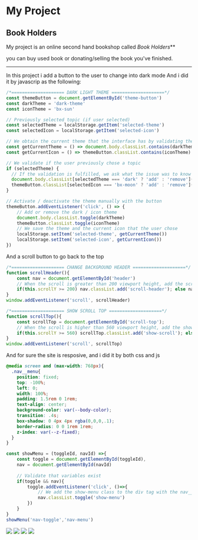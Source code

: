 # My Project
## Book Holders

My project is an online second hand bookshop called _Book Holders_**

you can buy used book or donating/selling the book you've finished.


------------------------
In this project i add a button to the user to change into dark mode 
And i did it by javascrip as the following:

```javascript
/*==================== DARK LIGHT THEME ====================*/ 
const themeButton = document.getElementById('theme-button')
const darkTheme = 'dark-theme'
const iconTheme = 'bx-sun'

// Previously selected topic (if user selected)
const selectedTheme = localStorage.getItem('selected-theme')
const selectedIcon = localStorage.getItem('selected-icon')

// We obtain the current theme that the interface has by validating the dark-theme class
const getCurrentTheme = () => document.body.classList.contains(darkTheme) ? 'dark' : 'light'
const getCurrentIcon = () => themeButton.classList.contains(iconTheme) ? 'bx-moon' : 'bx-sun'

// We validate if the user previously chose a topic
if (selectedTheme) {
  // If the validation is fulfilled, we ask what the issue was to know if we activated or deactivated the dark
  document.body.classList[selectedTheme === 'dark' ? 'add' : 'remove'](darkTheme)
  themeButton.classList[selectedIcon === 'bx-moon' ? 'add' : 'remove'](iconTheme)
}

// Activate / deactivate the theme manually with the button
themeButton.addEventListener('click', () => {
    // Add or remove the dark / icon theme
    document.body.classList.toggle(darkTheme)
    themeButton.classList.toggle(iconTheme)
    // We save the theme and the current icon that the user chose
    localStorage.setItem('selected-theme', getCurrentTheme())
    localStorage.setItem('selected-icon', getCurrentIcon())
})
```

And a scroll button to go back to the top 

```javascript
/*==================== CHANGE BACKGROUND HEADER ====================*/ 
function scrollHeader(){
    const nav = document.getElementById('header')
    // When the scroll is greater than 200 viewport height, add the scroll-header class to the header tag
    if(this.scrollY >= 200) nav.classList.add('scroll-header'); else nav.classList.remove('scroll-header')
}
window.addEventListener('scroll', scrollHeader)

/*==================== SHOW SCROLL TOP ====================*/ 
function scrollTop(){
    const scrollTop = document.getElementById('scroll-top');
    // When the scroll is higher than 560 viewport height, add the show-scroll class to the a tag with the scroll-top class
    if(this.scrollY >= 560) scrollTop.classList.add('show-scroll'); else scrollTop.classList.remove('show-scroll')
}
window.addEventListener('scroll', scrollTop)
```

And for sure the site is resposive, and i did it by both css and js 


```css
@media screen and (max-width: 768px){
  .nav__menu{
    position: fixed;
    top: -100%;
    left: 0;
    width: 100%;
    padding: 1.5rem 0 1rem;
    text-align: center;
    background-color: var(--body-color);
    transition: .4s;
    box-shadow: 0 4px 4px rgba(0,0,0,.1);
    border-radius: 0 0 1rem 1rem;
    z-index: var(--z-fixed);
  }
}
```

```javascript
const showMenu = (toggleId, navId) =>{
    const toggle = document.getElementById(toggleId),
    nav = document.getElementById(navId)
    
    // Validate that variables exist
    if(toggle && nav){
        toggle.addEventListener('click', ()=>{
            // We add the show-menu class to the div tag with the nav__menu class
            nav.classList.toggle('show-menu')
        })
    }
}
showMenu('nav-toggle','nav-menu')
```
<img src="./assets/imges/1">
<img src="./assets/imges/2">
<img src="./assets/imges/3">
<img src="./assets/imges/4">
